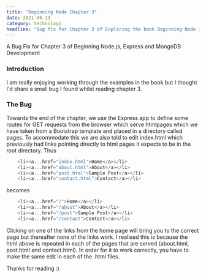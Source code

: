 ```yaml
---
title: "Beginning Node Chapter 3"
date: 2021-06-13
category: technology
headline: "Bug fix for Chapter 3 of Exploring the book Beginning Node.js, Express and MongoDB Development"
---
```


A Bug Fix for Chapter 3 of Beginning Node.js, Express and MongoDB Development

### Introduction
I am really enjoying working through the examples in the book but I thought I'd share a small bug I found whilst reading chapter 3.

### The Bug
Towards the end of the chapter, we use the Express app to define some routes for GET requests from the browser which serve htmlpages which we have taken from a Bootstrap template and placed in a directory called pages. To accommodate this we are also told to edit index.html which previously had links pointing directly to html pages it expects to be in the root directory. Thus

```js
    <li><a...href="index.html">Home</a></li>
    <li><a...href="about.html">About</a></li>
    <li><a...href="post.html">Sample Post</a></li>
    <li><a...href="contact.html">Contact</a></li>

```
becomes
```js
    <li><a...href="/">Home</a></li>
    <li><a...href="/about">About</a></li>
    <li><a...href="/post">Sample Post</a></li>
    <li><a...href="/contact">Contact</a></li>
```

Clicking on one of the links from the home page will bring you to the correct page but thereafter none of the links work. I realised this is because the html above is repeated in each of the pages that are served (about.html, post.html and contact.html). In order for it to work correctly, you have to make the same edit in each of the .html files. 

Thanks for reading :)


